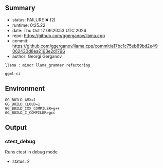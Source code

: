 ## Summary

- status:  FAILURE ❌ (2)
- runtime: 0:25.22
- date:    Thu Oct 17 09:20:53 UTC 2024
- repo:    https://github.com/ggerganov/llama.cpp
- commit:  https://github.com/ggerganov/llama.cpp/commit/a17bc1c75eb89bd2e49062430d8ea2163e2d1796
- author:  Georgi Gerganov
```
llama : minor llama_grammar refactoring

ggml-ci
```

## Environment

```
GG_BUILD_AMX=1
GG_BUILD_CLOUD=1
GG_BUILD_CXX_COMPILER=g++
GG_BUILD_C_COMPILER=gcc
```

## Output

### ctest_debug

Runs ctest in debug mode
- status: 2
```

```

